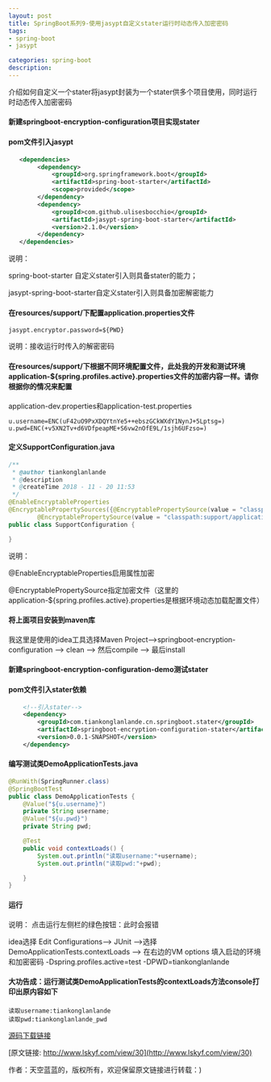 ```yaml
---
layout: post
title: SpringBoot系列9-使用jasypt自定义stater运行时动态传入加密密码
tags:
- spring-boot
- jasypt

categories: spring-boot
description: 
---
```

 
  介绍如何自定义一个stater将jasypt封装为一个stater供多个项目使用，同时运行时动态传入加密密码
<!-- more -->

#### 新建springboot-encryption-configuration项目实现stater

#### pom文件引入jasypt
```xml
   <dependencies>
        <dependency>
			<groupId>org.springframework.boot</groupId>
			<artifactId>spring-boot-starter</artifactId>
			<scope>provided</scope>
		</dependency>
		<dependency>
			<groupId>com.github.ulisesbocchio</groupId>
			<artifactId>jasypt-spring-boot-starter</artifactId>
			<version>2.1.0</version>
		</dependency>
   </dependencies>
```
说明：

spring-boot-starter 自定义stater引入则具备stater的能力；

jasypt-spring-boot-starter自定义stater引入则具备加密解密能力

#### 在resources/support/下配置application.properties文件
```properties
jasypt.encryptor.password=${PWD}
```
说明：接收运行时传入的解密密码

#### 在resources/support/下根据不同环境配置文件，此处我的开发和测试环境application-${spring.profiles.active}.properties文件的加密内容一样。请你根据你的情况来配置
application-dev.properties和application-test.properties
```
u.username=ENC(uF42uO9PxXDQYtnYe5++ebszGCkWXdY1NynJ+5Lptsg=)
u.pwd=ENC(+v5XN2Tv+d6VDfpeapME+S6vw2nOfE9L/1sjh6UFzso=)
```
#### 定义SupportConfiguration.java
```java
/**
 * @author tiankonglanlande
 * @description
 * @createTime 2018 - 11 - 20 11:53
 */
@EnableEncryptableProperties
@EncryptablePropertySources({@EncryptablePropertySource(value = "classpath:support/application.properties", ignoreResourceNotFound = true),
        @EncryptablePropertySource(value = "classpath:support/application-${spring.profiles.active}.properties", ignoreResourceNotFound = true)})
public class SupportConfiguration {

}
```
说明：

@EnableEncryptableProperties启用属性加密

@EncryptablePropertySource指定加密文件（这里的application-${spring.profiles.active}.properties是根据环境动态加载配置文件）

#### 将上面项目安装到maven库
我这里是使用的idea工具选择Maven Project-->springboot-encryption-configuration --> clean --> 然后compile --> 最后install

#### 新建springboot-encryption-configuration-demo测试stater

#### pom文件引入stater依赖
```xml
    <!--引入stater-->
    <dependency>
        <groupId>com.tiankonglanlande.cn.springboot.stater</groupId>
        <artifactId>springboot-encryption-configuration-stater</artifactId>
        <version>0.0.1-SNAPSHOT</version>
    </dependency>
```
#### 编写测试类DemoApplicationTests.java
```java
@RunWith(SpringRunner.class)
@SpringBootTest
public class DemoApplicationTests {
	@Value("${u.username}")
	private String username;
	@Value("${u.pwd}")
	private String pwd;

	@Test
	public void contextLoads() {
		System.out.println("读取username:"+username);
		System.out.println("读取pwd:"+pwd);

	}
}
```
#### 运行
说明：
点击运行左侧栏的绿色按钮：此时会报错

idea选择 Edit Configurations--> JUnit -->选择 DemoApplicationTests.contextLoads --> 在右边的VM options 填入启动的环境和加密密码 -Dspring.profiles.active=test -DPWD=tiankonglanlande

#### 大功告成：运行测试类DemoApplicationTests的contextLoads方法console打印出原内容如下
```
读取username:tiankonglanlande
读取pwd:tiankonglanlande_pwd

```

[源码下载链接](https://github.com/tiankonglanlande/springboot)

[原文链接: http://www.lskyf.com/view/30](http://www.lskyf.com/view/30)

作者：天空蓝蓝的，版权所有，欢迎保留原文链接进行转载：)

